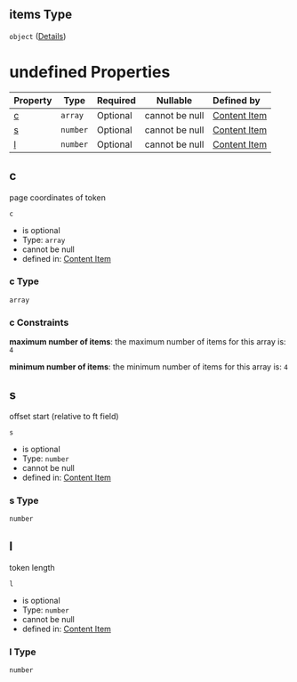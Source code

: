 ## items Type

`object` ([Details](contentitem-properties-ppreb-items-properties-t-items.md))

# undefined Properties

| Property | Type     | Required | Nullable       | Defined by                                                                                                                                                                                                                              |
| :------- | -------- | -------- | -------------- | :-------------------------------------------------------------------------------------------------------------------------------------------------------------------------------------------------------------------------------------- |
| [c](#c)  | `array`  | Optional | cannot be null | [Content Item](contentitem-properties-ppreb-items-properties-t-items-properties-c.md "https&#x3A;//impresso.github.io/impresso-schemas/json/newspaper/contentitem.schema.json#/properties/ppreb/items/properties/t/items/properties/c") |
| [s](#s)  | `number` | Optional | cannot be null | [Content Item](contentitem-properties-ppreb-items-properties-t-items-properties-s.md "https&#x3A;//impresso.github.io/impresso-schemas/json/newspaper/contentitem.schema.json#/properties/ppreb/items/properties/t/items/properties/s") |
| [l](#l)  | `number` | Optional | cannot be null | [Content Item](contentitem-properties-ppreb-items-properties-t-items-properties-l.md "https&#x3A;//impresso.github.io/impresso-schemas/json/newspaper/contentitem.schema.json#/properties/ppreb/items/properties/t/items/properties/l") |

## c

page coordinates of token


`c`

-   is optional
-   Type: `array`
-   cannot be null
-   defined in: [Content Item](contentitem-properties-ppreb-items-properties-t-items-properties-c.md "https&#x3A;//impresso.github.io/impresso-schemas/json/newspaper/contentitem.schema.json#/properties/ppreb/items/properties/t/items/properties/c")

### c Type

`array`

### c Constraints

**maximum number of items**: the maximum number of items for this array is: `4`

**minimum number of items**: the minimum number of items for this array is: `4`

## s

offset start (relative to ft field)


`s`

-   is optional
-   Type: `number`
-   cannot be null
-   defined in: [Content Item](contentitem-properties-ppreb-items-properties-t-items-properties-s.md "https&#x3A;//impresso.github.io/impresso-schemas/json/newspaper/contentitem.schema.json#/properties/ppreb/items/properties/t/items/properties/s")

### s Type

`number`

## l

token length


`l`

-   is optional
-   Type: `number`
-   cannot be null
-   defined in: [Content Item](contentitem-properties-ppreb-items-properties-t-items-properties-l.md "https&#x3A;//impresso.github.io/impresso-schemas/json/newspaper/contentitem.schema.json#/properties/ppreb/items/properties/t/items/properties/l")

### l Type

`number`
